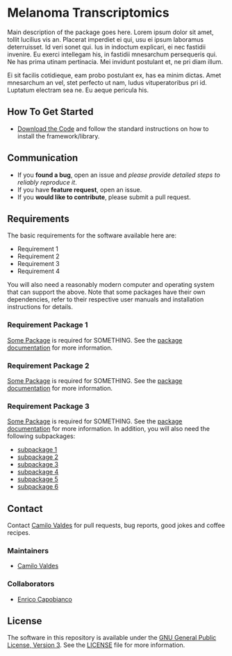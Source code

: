 # Melanoma Transcriptomics

Main description of the package goes here. Lorem ipsum dolor sit amet, tollit lucilius vis an. Placerat imperdiet ei qui, usu ei ipsum laboramus deterruisset. Id veri sonet qui. Ius in indoctum explicari, ei nec fastidii invenire. Eu exerci intellegam his, in fastidii mnesarchum persequeris qui. Ne has prima utinam pertinacia. Mei invidunt postulant et, ne pri diam illum.

Ei sit facilis cotidieque, eam probo postulant ex, has ea minim dictas. Amet mnesarchum an vel, stet perfecto ut nam, ludus vituperatoribus pri id. Luptatum electram sea ne. Eu aeque pericula his.


## How To Get Started

- [Download the Code](https://github.com/ccs-bio/melanoma-transcriptomics) and follow the standard instructions on how to install the framework/library.

## Communication

- If you **found a bug**, open an issue and _please provide detailed steps to reliably reproduce it_.
- If you have **feature request**, open an issue.
- If you **would like to contribute**, please submit a pull request.

## Requirements

The basic requirements for the software available here are:

- Requirement 1
- Requirement 2
- Requirement 3
- Requirement 4

You will also need a reasonably modern computer and operating system that can support the above.  Note that some packages have their own dependencies, refer to their respective user manuals and installation instructions for details.

### Requirement Package 1

[Some Package](http://somePackageURLgoesHere) is required for SOMETHING.  See the [package documentation](http://packageDocsURLgoesHere) for more information.

### Requirement Package 2

[Some Package](http://somePackageURLgoesHere) is required for SOMETHING.  See the [package documentation](http://packageDocsURLgoesHere) for more information.

### Requirement Package 3

[Some Package](http://somePackageURLgoesHere) is required for SOMETHING.  See the [package documentation](http://packageDocsURLgoesHere) for more information.  In addition, you will also need the following subpackages:

- [subpackage 1](http://someURLGoes.here/)
- [subpackage 2](http://someURLGoes.here/)
- [subpackage 3](http://someURLGoes.here/)
- [subpackage 4](http://someURLGoes.here/)
- [subpackage 5](http://someURLGoes.here/)
- [subpackage 6](http://someURLGoes.here/)



## Contact

Contact [Camilo Valdes](mailto:cvaldes3@miami.edu) for pull requests, bug reports, good jokes and coffee recipes.

### Maintainers

- [Camilo Valdes](mailto:cvaldes3@miami.edu)


### Collaborators

- [Enrico Capobianco](mailto:ECapobianco@med.miami.edu)


## License

The software in this repository is available under the [GNU General Public License, Version 3](https://github.com/ccs-bio/melanoma-transcriptomics/blob/master/LICENSE).  See the [LICENSE](https://github.com/ccs-bio/melanoma-transcriptomics/blob/master/LICENSE) file for more information.
